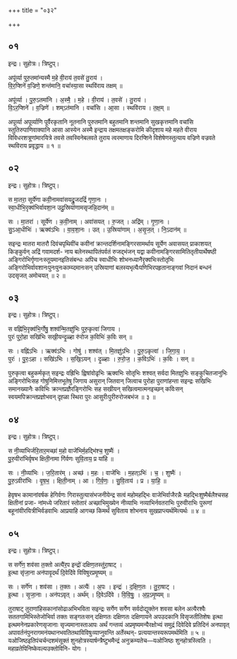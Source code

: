 +++
title = "०३२"

+++


## ०१
इन्द्रः। सुहोत्रः। त्रिष्टुप्।

अपू॑र्व्या पुरु॒तमा॑न्यस्मै म॒हे वी॒राय॑ त॒वसे॑ तु॒राय॑ ।  
वि॒र॒प्शिने॑ व॒ज्रिणे॒ शन्त॑मानि॒ वचां॑स्या॒सा स्थवि॑राय तक्षम् ॥

अपू॑र्व्या । पु॒रु॒ऽतमा॑नि । अ॒स्मै॒ । म॒हे । वी॒राय॑ । त॒वसे॑ । तु॒राय॑ ।  
वि॒ऽर॒प्शिने॑ । व॒ज्रिणे॑ । शम्ऽत॑मानि । वचां॑सि । आ॒सा । स्थवि॑राय । त॒क्ष॒म् ॥

अपूर्व्या अपूर्व्याणि पूर्वैरकृतानि नूतनानि पुरुतमानि बहुतमानि शन्तमानि सुखकृत्तमानि वचांसि स्तुतिरुपाणिवाक्यानि आसा आस्येन अस्मै इन्द्राय तक्षमतक्षङ्करोमि कीदृशाय महे महते वीराय विविधरशत्रूणांमारयित्रे तवसे तवस्विनेबलवते तुराय त्वरमाणाय दिरप्शिने विशेषेणस्तुत्याय वज्रिणे वज्रवते स्थविराय प्रवृद्धाय ॥ १ ॥

## ०२
इन्द्रः। सुहोत्रः। त्रिष्टुप्।

स मा॒तरा॒ सूर्ये॑णा कवी॒नामवा॑सयद्रु॒जदद्रिं॑ गृणा॒नः ।  
स्वा॒धीभि॒रृक्व॑भिर्वावशा॒न उदु॒स्रिया॑णामसृजन्नि॒दान॑म् ॥

सः । मा॒तरा॑ । सूर्ये॑ण । क॒वी॒नाम् । अवा॑सयत् । रु॒जत् । अद्रि॑म् । गृ॒णा॒नः ।  
सु॒ऽआ॒धीभिः॑ । ऋक्व॑ऽभिः । वा॒व॒शा॒नः । उत् । उ॒स्रिया॑णाम् । अ॒सृ॒ज॒त् । नि॒ऽदान॑म् ॥

सइन्द्रः मातरा मातरौ दिवंचपृथिवींच कवीनां क्रान्तदर्शिनामङ्गिरसामर्थाय सूर्येण अवासयत् प्राकाशयत् किङ्कुर्वन् अद्रिं गवामदर्श- नाय बलेनस्थापितंपर्वतं रुजद्भंजन् यद्वा कवीनामङ्गिरसामितितृतीयार्थेषष्ठी अङ्गिरोभिर्गृणानःस्तूयमानइतिसंबन्धः अपिच स्वाधीभिः शोभनध्यानैरृक्वभिःस्तोतृभिः अङ्गिरोभिर्वावशानःपुनःपुनःकाम्य्दमानःसन् उस्रियाणां बलस्यभृत्यैःपणिभिरपहृतानाङ्गवां निदानं बन्धनं उदसृजत् अमोचयत् ॥ २ ॥

## ०३
इन्द्रः। सुहोत्रः। त्रिष्टुप्।

स वह्नि॑भि॒रृक्व॑भि॒र्गोषु॒ शश्व॑न्मि॒तज्ञु॑भिः पुरु॒कृत्वा॑ जिगाय ।  
पुरः॑ पुरो॒हा सखि॑भिः सखी॒यन्दृ॒ळ्हा रु॑रोज क॒विभिः॑ क॒विः सन् ॥

सः । वह्नि॑ऽभिः । ऋक्व॑ऽभिः । गोषु॑ । शश्व॑त् । मि॒तज्ञु॑ऽभिः । पु॒रु॒ऽकृत्वा॑ । जि॒गा॒य॒ ।  
पुरः॑ । पु॒रः॒ऽहा । सखि॑ऽभिः । स॒खि॒ऽयन् । दृ॒ळ्हाः । रु॒रो॒ज॒ । क॒विऽभिः॑ । क॒विः । सन् ॥

पुरुकृत्वा बहुकर्मकृत् सइन्द्रः वह्रिभिः ह्विषांवोढृभिः ऋक्वभिः सोतृभिः शश्वत् सर्वदा मितज्ञुभिः सङ्कुचितजानुभिः अङ्गिरोभिःसह गोषुनिमित्तभूतेषु जिगाय असुरान् जितवान् जित्वाच पुरोहा पुराणांहन्ता सइन्द्रः सखिभिः समानख्यानैः कविभिः क्रान्तप्रज्ञैरङ्गिरोभिः सह सखीयन् सखित्वमात्मनइच्छन् कविःसन् स्वयमपिक्रान्तप्रज्ञोभवन् दृह्ळा स्थिरा पुरः आसुरीःपुरीरुरोजबभंज ॥ ३ ॥

## ०४
इन्द्रः। सुहोत्रः। त्रिष्टुप्।

स नी॒व्या॑भिर्जरि॒तार॒मच्छा॑ म॒हो वाजे॑भिर्म॒हद्भि॑श्च॒ शुष्मैः॑ ।  
पु॒रु॒वीरा॑भिर्वृषभ क्षिती॒नामा गि॑र्वणः सुवि॒ताय॒ प्र या॑हि ॥

सः । नी॒व्या॑भिः । ज॒रि॒तार॑म् । अच्छ॑ । म॒हः । वाजे॑भिः । म॒हत्ऽभिः॑ । च॒ । शुष्मैः॑ ।  
पु॒रु॒ऽवीरा॑भिः । वृ॒ष॒भ॒ । क्षि॒ती॒नाम् । आ । गि॒र्व॒णः॒ । सु॒वि॒ताय॑ । प्र । या॒हि॒ ॥

हेवृषभ कामानांवर्षक हेगिर्वणः गिरास्तुत्यासंभजनीयेन्द्र सत्वं महोमहद्भिः वाजेभिर्वाजैरन्नैः महद्भिःशुष्मैर्बलैश्चसह क्षितीनां प्रजा- नांमध्ये जरितारं स्तोतारं अच्छाभिमुख्येन नीव्याभिः नव्याभिर्नवतराभिः पुरुवीराभिः पुरूणां बहूनांवीरयित्रीभिर्वडवाभिः आप्रयाहि आगच्छ किमर्थं सुविताय शोभनाय सुखप्राप्त्यर्थमित्यर्थः ॥ ४ ॥

## ०५
इन्द्रः। सुहोत्रः। त्रिष्टुप्।

स सर्गे॑ण॒ शव॑सा त॒क्तो अत्यै॑र॒प इन्द्रो॑ दक्षिण॒तस्तु॑रा॒षाट् ।  
इ॒त्था सृ॑जा॒ना अन॑पावृ॒दर्थं॑ दि॒वेदि॑वे विविषुरप्रमृ॒ष्यम् ॥

सः । सर्गे॑ण । शव॑सा । त॒क्तः । अत्यैः॑ । अ॒पः । इन्द्रः॑ । द॒क्षि॒ण॒तः । तु॒रा॒षाट् ।  
इ॒त्था । सृ॒जा॒नाः । अन॑पऽवृत् । अर्थ॑म् । दि॒वेऽदि॑वे । वि॒वि॒षुः॒ । अ॒प्र॒ऽमृ॒ष्यम् ॥

तुराषाट् तुराणांहिसकानांसोढाअभिभविता सइन्द्रः सर्गेण सर्गेण सर्वदोद्युक्तेन शवसा बलेन अत्यैरश्वैः सततगामिभिस्तेजोभिर्वा तक्तः सङ्गतःसन् दक्षिणतः दक्षिणतः दक्षिणायने अपउदकानि विसृजतीतिशेषः इत्था इत्थमनेनप्रकारेणसृजानाः सृज्यमानास्ताआपः अर्थं गन्तव्यं अप्रमृष्यमन्यैरक्षोभ्यं समुद्रं दिवेदिवे प्रतिदिनं अनपावृत् अपावर्तनंपुनरागमनंयथानभवतितथाविविषुःव्याप्नुवन्ति अर्तेस्थन्- प्रत्ययान्तस्यरूपमर्थमिति ॥ ५ ॥यओजिष्ठइतिपंचर्चन्दशमंसूक्तं शुनहोत्रस्यार्षन्त्रैष्टुभमैन्द्रं अनुक्रम्यतेच—यओजिष्ठः शुनहोत्रस्त्विति । महाव्रतेपिनिष्केवल्यउक्तोविनि- योगः ।